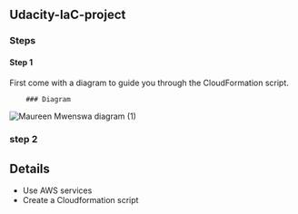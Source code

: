 ## Udacity-IaC-project

### Steps
#### Step 1

First come with a diagram to guide you through the CloudFormation script.

        ### Diagram
        
![Maureen Mwenswa diagram (1)](https://user-images.githubusercontent.com/84717663/187095613-d9d4004e-b6cf-448a-8cdc-4c0a7a79e2a2.jpeg)


### step 2
## Details

* Use AWS services
* Create a Cloudformation script  
